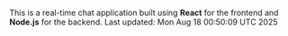 This is a real-time chat application built using **React** for the frontend and **Node.js** for the backend.
Last updated: Mon Aug 18 00:50:09 UTC 2025
